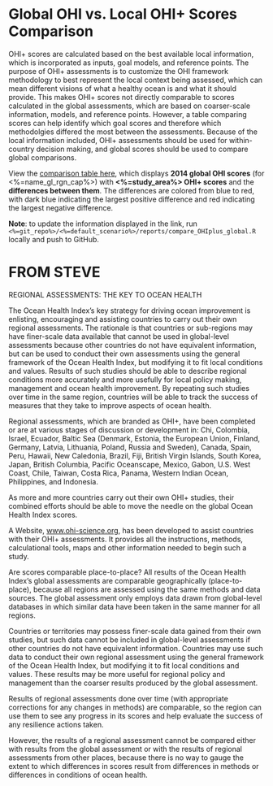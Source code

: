 # Global OHI vs. Local OHI+ Scores Comparison

OHI+ scores are calculated based on the best available local information, which is incorporated as inputs, goal models, and reference points. The purpose of OHI+ assessments is to customize the OHI framework methodology to best represent the local context being assessed, which can mean different visions of what a healthy ocean is and what it should provide. This makes OHI+ scores not directly comparable to scores calculated in the global assessments, which are based on coarser-scale information, models, and reference points. However, a table comparing scores can help identify which goal scores and therefore which methodolgies differed the most between the assessments. Because of the local information included, OHI+ assessments should be used for within-country decision making, and global scores should be used to compare global comparisons. 

View the [comparison table here](https://rawgit.com/OHI-Science/<%=git_repo%>/master/<%=default_scenario%>/reports/compare_scores_global_OHIplus.html), which displays **2014 global OHI scores** (for <%=name_gl_rgn_cap%>) with **<%=study_area%> OHI+ scores** and the **differences between them**. The differences are colored from blue to red, with dark blue indicating the largest positive difference and red indicating the largest negative difference. 

**Note**: to update the information displayed in the link, run `<%=git_repo%>/<%=default_scenario%>/reports/compare_OHIplus_global.R` locally and push to GitHub. 




# FROM STEVE

REGIONAL ASSESSMENTS: THE KEY TO OCEAN HEALTH
 
The Ocean Health Index’s key strategy for driving ocean improvement is enlisting, encouraging and assisting countries to carry out their own regional assessments.   The rationale is that countries or sub-regions may have finer-scale data available that cannot be used in global-level assessments because other countries do not have equivalent information, but can be used to conduct their own assessments using the general framework of the Ocean Health Index, but modifying it to fit local conditions and values.  Results of such studies should be able to describe regional conditions more accurately and more usefully for local policy making, management and ocean health improvement.  By repeating such studies over time in the same region, countries will be able to track the success of measures that they take to improve aspects of ocean health.
 
Regional assessments, which are branded as OHI+, have been completed or are at various stages of discussion or development in: Chi, Colombia, Israel, Ecuador, Baltic Sea (Denmark, Estonia, the European Union, Finland, Germany, Latvia, Lithuania, Poland, Russia and Sweden), Canada, Spain, Peru, Hawaii, New Caledonia, Brazil, Fiji, British Virgin Islands, South Korea, Japan, British Columbia, Pacific Oceanscape, Mexico, Gabon, U.S. West Coast, Chile, Taiwan, Costa Rica, Panama, Western Indian Ocean, Philippines, and Indonesia. 
 
As more and more countries carry out their own OHI+ studies, their combined efforts should be able to move the needle on the global Ocean Health Index scores.
 
A Website, www.ohi-science.org, has been developed to assist countries with their OHI+ assessments.  It provides all the instructions, methods, calculational tools, maps and other information needed to begin such a study.

Are scores comparable place-to-place? All results of the Ocean Health Index’s global assessments are comparable geographically (place-to-place), because all regions are assessed using the same methods and data sources.  The global assessment only employs data drawn from global-level databases in which similar data have been taken in the same manner for all regions. 
 
Countries or territories may possess finer-scale data gained from their own studies, but such data cannot be included in global-level assessments if other countries do not have equivalent information.  Countries may use such data to conduct their own regional assessment using the general framework of the Ocean Health Index, but modifying it to fit local conditions and values.  These results may be more useful for regional policy and management than the coarser results produced by the global assessment.
 
Results of regional assessments done over time (with appropriate corrections for any changes in methods) are comparable, so the region can use them to see any progress in its scores and help evaluate the success of any resilience actions taken.
 
However, the results of a regional assessment cannot be compared either with results from the global assessment or with the results of regional assessments from other places, because there is no way to gauge the extent to which differences in scores result from differences in methods or differences in conditions of ocean health.  
